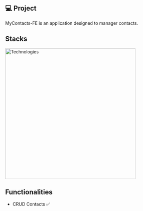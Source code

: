 ## 💻 Project 

MyContacts-FE is an application designed to manager contacts.

## Stacks
<img src="https://skillicons.dev/icons?i=html,css,javascript,typescript,git,react,webpack" width="415px" alt="Technologies" />

## Functionalities

- CRUD Contacts ✅

